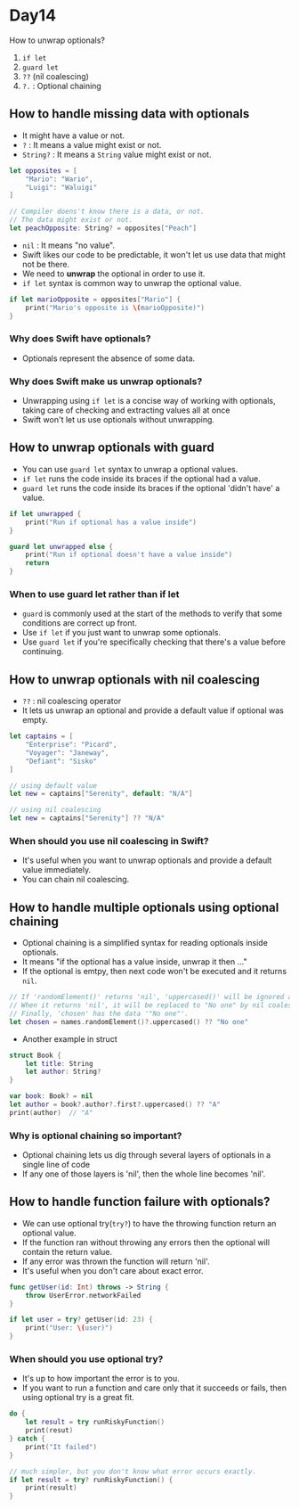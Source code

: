 # Day14

How to unwrap optionals?
1. `if let`
2. `guard let`
3. `??` (nil coalescing)
4. `?.` : Optional chaining

## How to handle missing data with optionals

- It might have a value or not.
- `?` : It means a value might exist or not.
- `String?` : It means a `String` value might exist or not.

```swift
let opposites = [
    "Mario": "Wario",
    "Luigi": "Waluigi"
]

// Compiler doens't know there is a data, or not.
// The data might exist or not.
let peachOpposite: String? = opposites["Peach"]
```

- `nil` : It means "no value".
- Swift likes our code to be predictable, it won't let us use data that might not be there.
- We need to **unwrap** the optional in order to use it.
- `if let` syntax is common way to unwrap the optional value.

```swift
if let marioOpposite = opposites["Mario"] {
    print("Mario's opposite is \(marioOpposite)")
}
```

### Why does Swift have optionals?

- Optionals represent the absence of some data.

### Why does Swift make us unwrap optionals?

- Unwrapping using `if let` is a concise way of working with optionals, taking care of checking and extracting values all at once
- Swift won't let us use optionals without unwrapping.

## How to unwrap optionals with guard

- You can use `guard let` syntax to unwrap a optional values.
- `if let` runs the code inside its braces if the optional had a value.
- `guard let` runs the code inside its braces if the optional 'didn't have' a value.

```swift
if let unwrapped {
    print("Run if optional has a value inside")
}

guard let unwrapped else {
    print("Run if optional doesn't have a value inside")
    return
}
```

### When to use guard let rather than if let

- `guard` is commonly used at the start of the methods to verify that some conditions are correct up front.
- Use `if let` if you just want to unwrap some optionals.
- Use `guard let` if you're specifically checking that there's a value before continuing.

## How to unwrap optionals with nil coalescing

- `??` : nil coalescing operator
- It lets us unwrap an optional and provide a default value if optional was empty.

```swift
let captains = [
    "Enterprise": "Picard",
    "Voyager": "Janeway",
    "Defiant": "Sisko"
]

// using default value
let new = captains["Serenity", default: "N/A"]

// using nil coalescing
let new = captains["Serenity"] ?? "N/A"
```

### When should you use nil coalescing in Swift?

- It's useful when you want to unwrap optionals and provide a default value immediately.
- You can chain nil coalescing.

## How to handle multiple optionals using optional chaining

- Optional chaining is a simplified syntax for reading optionals inside optionals.
- It means "if the optional has a value inside, unwrap it then ..."
- If the optional is emtpy, then next code won't be executed and it returns `nil`.

```swift
// If 'randomElement()' returns 'nil', 'uppercased()' will be ignored and this line returns 'nil'
// When it returns 'nil', it will be replaced to "No one" by nil coalescing operator.
// Finally, 'chosen' has the data '"No one"'.
let chosen = names.randomElement()?.uppercased() ?? "No one"
```

- Another example in struct

```swift
struct Book {
    let title: String
    let author: String?
}

var book: Book? = nil
let author = book?.author?.first?.uppercased() ?? "A"
print(author)  // "A"
```

### Why is optional chaining so important?

- Optional chaining lets us dig through several layers of optionals in a single line of code
- If any one of those layers is 'nil', then the whole line becomes 'nil'.

## How to handle function failure with optionals?

- We can use optional try(`try?`) to have the throwing function return an optional value.
- If the function ran without throwing any errors then the optional will contain the return value.
- If any error was thrown the function will return 'nil'.
- It's useful when you don't care about exact error.

```swift
func getUser(id: Int) throws -> String {
    throw UserError.networkFailed
}

if let user = try? getUser(id: 23) {
    print("User: \(user)")
}
```

### When should you use optional try?

- It's up to how important the error is to you.
- If you want to run a function and care only that it succeeds or fails, then using optional try is a great fit.

```swift
do {
    let result = try runRiskyFunction()
    print(resut)
} catch {
    print("It failed")
}

// much simpler, but you don't know what error occurs exactly.
if let result = try? runRiskyFunction() {
    print(result)
}
```